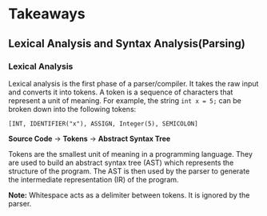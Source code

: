 # Takeaways

## Lexical Analysis and Syntax Analysis(Parsing)

### Lexical Analysis

Lexical analysis is the first phase of a parser/compiler. It takes the raw input and converts it into tokens. A token is a sequence of characters that represent a unit of meaning. For example, the string `int x = 5;` can be broken down into the following tokens:

`[INT, IDENTIFIER("x"), ASSIGN, Integer(5), SEMICOLON]`

**Source Code** -> **Tokens** -> **Abstract Syntax Tree**

Tokens are the smallest unit of meaning in a programming language. They are used to build an abstract syntax tree (AST) which represents the structure of the program. The AST is then used by the parser to generate the intermediate representation (IR) of the program.

**Note:** Whitespace acts as a delimiter between tokens. It is ignored by the parser.
